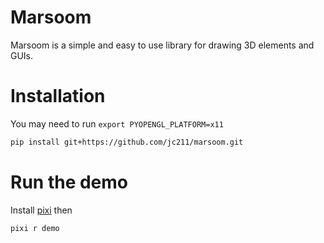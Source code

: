 # Marsoom

Marsoom is a simple and easy to use library for drawing 3D elements and GUIs.



# Installation

You may need to run ```export PYOPENGL_PLATFORM=x11```

```bash
pip install git+https://github.com/jc211/marsoom.git
```

# Run the demo
Install [pixi](https://github.com/prefix-dev/pixi?tab=readme-ov-file#installation) then

```
pixi r demo
```